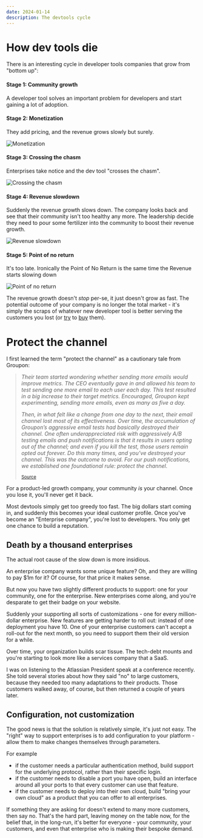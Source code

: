 ```yaml
---
date: 2024-01-14
description: The devtools cycle
---
```


# How dev tools die

There is an interesting cycle in developer tools companies that grow from "bottom up":

#### Stage 1: Community growth

A developer tool solves an important problem for developers and start gaining a lot of adoption.

#### Stage 2: Monetization

They add pricing, and the revenue grows slowly but surely.

![Monetization](/img/devtools-2.png)

#### Stage 3: Crossing the chasm

Enterprises take notice and the dev tool "crosses the chasm". 

![Crossing the chasm](/img/devtools-3.png)

#### Stage 4: Revenue slowdown

Suddenly the revenue growth slows down. The company looks back and see that their community isn't too healthy any more. The leadership decide they need to pour some fertilizer into the community to boost their revenue growth.

![Revenue slowdown](/img/devtools-4.png)

#### Stage 5: Point of no return

It's too late. Ironically the Point of No Return is the same time the Revenue starts slowing down

![Point of no return](/img/devtools-5.png)


The revenue growth doesn't _stop_ per-se, it just doesn't grow as fast. The potential outcome of your company is no longer the total market - it's simply the scraps of whatever new developer tool is better serving the customers you lost (or [try](https://news.adobe.com/news/news-details/2022/Adobe-to-Acquire-Figma/default.aspx) to [buy](https://techcrunch.com/2021/03/04/making-sense-of-the-6-5b-okta-auth0-deal/) them).

# Protect the channel

I first learned the term "protect the channel" as a cautionary tale from Groupon:

> _Their team started wondering whether sending more emails would improve metrics. The CEO eventually gave in and allowed his team to test sending one more email to each user each day. This test resulted in a big increase to their target metrics. Encouraged, Groupon kept experimenting, sending more emails, even as many as five a day._
> 
> _Then, in what felt like a change from one day to the next, their email channel lost most of its effectiveness. Over time, the accumulation of Groupon’s aggressive email tests had basically destroyed their channel. One often underappreciated risk with aggressively A/B testing emails and push notifications is that it results in users opting out of the channel; and even if you kill the test, those users remain opted out forever. Do this many times, and you’ve destroyed your channel. This was the outcome to avoid. For our push notifications, we established one foundational rule: protect the channel._
>
> <small>[Source](https://www.lennysnewsletter.com/i/104096876/push-notifications-vector)</small>

For a product-led growth company, your community _is_ your channel. Once you lose it, you'll never get it back. 

Most devtools simply get too greedy too fast. The big dollars start coming in, and suddenly this becomes your ideal customer profile. Once you've become an "Enterprise company", you're lost to developers. You only get one chance to build a reputation. 


## Death by a thousand enterprises

The actual root cause of the slow down is more insidious. 

An enterprise company wants some unique feature? Oh, and they are willing to pay $1m for it? Of course, for that price it makes sense. 

But now you have two slightly different products to support: one for your community, one for the enterprise. New enterprises come along, and you're desparate to get their badge on your website. 

Suddenly your supporting all sorts of customizations - one for every million-dollar enterprise. New features are getting harder to roll out: instead of one deployment you have 10. One of your enterprise customers can't accept a roll-out for the next month, so you need to support them their old version for a while. 

Over time, your organization builds scar tissue. The tech-debt mounts and you're starting to look more like a services company that a SaaS.

I was on listening to the Atlassian President speak at a conference recently. She told several stories about how they said "no" to large customers, because they needed too many adaptations to their products. Those customers walked away, of course, but then returned a couple of years later.

## Configuration, not customization

The good news is that the solution is relatively simple, it's just not easy. The "right" way to support enterprises is to add configuration to your platform - allow them to make changes themselves through parameters.

For example
- if the customer needs a particular authentication method, build support for the underlying protocol, rather than their specific login.
- if the customer needs to disable a port you have open, build an interface around all your ports to that every customer can use that feature.
- if the customer needs to deploy into their own cloud, build "bring your own cloud" as a product that you can offer to all enterprises.

If something they are asking for doesn't extend to many more customers, then say no. That's the hard part, leaving money on the table now, for the belief that, in the long-run, it's better for everyone - your community, your customers, and even that enterprise who is making their bespoke demand.